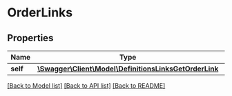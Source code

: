 # OrderLinks

## Properties
Name | Type | Description | Notes
------------ | ------------- | ------------- | -------------
**self** | [**\Swagger\Client\Model\DefinitionsLinksGetOrderLink**](DefinitionsLinksGetOrderLink.md) |  | 

[[Back to Model list]](../README.md#documentation-for-models) [[Back to API list]](../README.md#documentation-for-api-endpoints) [[Back to README]](../README.md)


